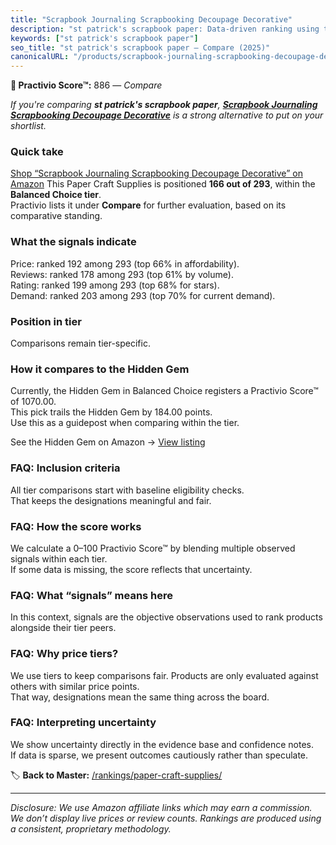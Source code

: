 ```yaml
---
title: "Scrapbook Journaling Scrapbooking Decoupage Decorative"
description: "st patrick's scrapbook paper: Data-driven ranking using the Practivio Score™. Positioned by quality, value, demand, findability, momentum."
keywords: ["st patrick's scrapbook paper"]
seo_title: "st patrick's scrapbook paper — Compare (2025)"
canonicalURL: "/products/scrapbook-journaling-scrapbooking-decoupage-decorative-B0BXKS3HBR/"
---
```


**🛒 Practivio Score™:** 886 — _Compare_


*If you're comparing **st patrick's scrapbook paper**, **[Scrapbook Journaling Scrapbooking Decoupage Decorative](https://www.amazon.com/dp/B0BXKS3HBR?tag=practivio-20)** is a strong alternative to put on your shortlist.*
### Quick take
[Shop “Scrapbook Journaling Scrapbooking Decoupage Decorative” on Amazon](https://www.amazon.com/dp/B0BXKS3HBR?tag=practivio-20)
This Paper Craft Supplies is positioned **166 out of 293**, within the **Balanced Choice tier**.  
Practivio lists it under **Compare** for further evaluation, based on its comparative standing.

### What the signals indicate
Price: ranked 192 among 293 (top 66% in affordability).  
Reviews: ranked 178 among 293 (top 61% by volume).  
Rating: ranked 199 among 293 (top 68% for stars).  
Demand: ranked 203 among 293 (top 70% for current demand).

### Position in tier
Comparisons remain tier-specific.

### How it compares to the Hidden Gem
Currently, the Hidden Gem in Balanced Choice registers a Practivio Score™ of 1070.00.  
This pick trails the Hidden Gem by 184.00 points.  
Use this as a guidepost when comparing within the tier.  

See the Hidden Gem on Amazon → [View listing](https://www.amazon.com/dp/B01GIJLSGG?tag=practivio-20)

### FAQ: Inclusion criteria
All tier comparisons start with baseline eligibility checks.  
That keeps the designations meaningful and fair.

### FAQ: How the score works
We calculate a 0–100 Practivio Score™ by blending multiple observed signals within each tier.  
If some data is missing, the score reflects that uncertainty.

### FAQ: What “signals” means here
In this context, signals are the objective observations used to rank products alongside their tier peers.

### FAQ: Why price tiers?
We use tiers to keep comparisons fair. Products are only evaluated against others with similar price points.  
That way, designations mean the same thing across the board.

### FAQ: Interpreting uncertainty
We show uncertainty directly in the evidence base and confidence notes.  
If data is sparse, we present outcomes cautiously rather than speculate.

<!-- Missing template for Compare/CompareWithinPriceClass -->


🏷️ **Back to Master:** [/rankings/paper-craft-supplies/](/rankings/paper-craft-supplies/)

---
_Disclosure: We use Amazon affiliate links which may earn a commission. We don’t display live prices or review counts. Rankings are produced using a consistent, proprietary methodology._
